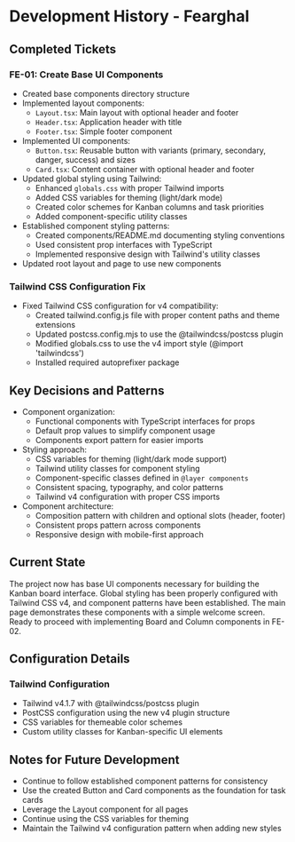 # Development History - Fearghal

## Completed Tickets

### FE-01: Create Base UI Components
- Created base components directory structure
- Implemented layout components:
  - `Layout.tsx`: Main layout with optional header and footer
  - `Header.tsx`: Application header with title
  - `Footer.tsx`: Simple footer component
- Implemented UI components:
  - `Button.tsx`: Reusable button with variants (primary, secondary, danger, success) and sizes
  - `Card.tsx`: Content container with optional header and footer
- Updated global styling using Tailwind:
  - Enhanced `globals.css` with proper Tailwind imports
  - Added CSS variables for theming (light/dark mode)
  - Created color schemes for Kanban columns and task priorities
  - Added component-specific utility classes
- Established component styling patterns:
  - Created components/README.md documenting styling conventions
  - Used consistent prop interfaces with TypeScript
  - Implemented responsive design with Tailwind's utility classes
- Updated root layout and page to use new components

### Tailwind CSS Configuration Fix
- Fixed Tailwind CSS configuration for v4 compatibility:
  - Created tailwind.config.js file with proper content paths and theme extensions
  - Updated postcss.config.mjs to use the @tailwindcss/postcss plugin
  - Modified globals.css to use the v4 import style (@import 'tailwindcss')
  - Installed required autoprefixer package

## Key Decisions and Patterns

- Component organization:
  - Functional components with TypeScript interfaces for props
  - Default prop values to simplify component usage
  - Components export pattern for easier imports
- Styling approach:
  - CSS variables for theming (light/dark mode support)
  - Tailwind utility classes for component styling
  - Component-specific classes defined in `@layer components`
  - Consistent spacing, typography, and color patterns
  - Tailwind v4 configuration with proper CSS imports
- Component architecture:
  - Composition pattern with children and optional slots (header, footer)
  - Consistent props pattern across components
  - Responsive design with mobile-first approach

## Current State

The project now has base UI components necessary for building the Kanban board interface. Global styling has been properly configured with Tailwind CSS v4, and component patterns have been established. The main page demonstrates these components with a simple welcome screen. Ready to proceed with implementing Board and Column components in FE-02.

## Configuration Details

### Tailwind Configuration
- Tailwind v4.1.7 with @tailwindcss/postcss plugin
- PostCSS configuration using the new v4 plugin structure
- CSS variables for themeable color schemes
- Custom utility classes for Kanban-specific UI elements

## Notes for Future Development

- Continue to follow established component patterns for consistency
- Use the created Button and Card components as the foundation for task cards
- Leverage the Layout component for all pages
- Continue using the CSS variables for theming
- Maintain the Tailwind v4 configuration pattern when adding new styles
